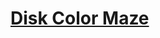 # [Disk Color Maze](https://docs.google.com/document/d/1hUiUxl1xtpDF-aG0GPg1tKvbY4T_vwGVMXpsKVLn4AI)
